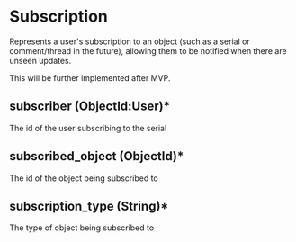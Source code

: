 # Subscription

Represents a user's subscription to an object (such as a serial or comment/thread in the future), allowing them to be notified when there are unseen updates.

This will be further implemented after MVP.

## subscriber (ObjectId:User)*

The id of the user subscribing to the serial

## subscribed_object (ObjectId)*

The id of the object being subscribed to

## subscription_type (String)*

The type of object being subscribed to